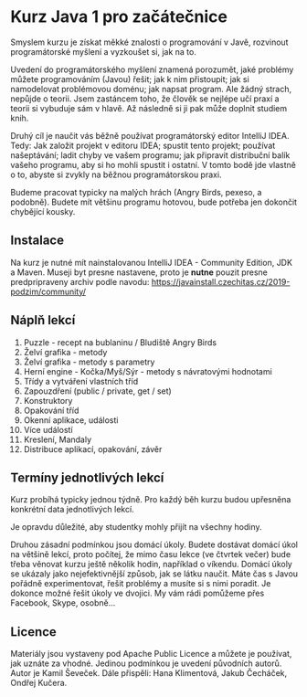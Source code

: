 Kurz Java 1 pro začátečnice
===========================

Smyslem kurzu je získat měkké znalosti o programování v Javě, rozvinout programátorské myšlení a vyzkoušet si, jak na
to.

Uvedení do programátorského myšlení znamená porozumět, jaké problémy můžete programováním (Javou) řešit; jak k
nim přistoupit; jak si namodelovat problémovou doménu; jak napsat program.  Ale žádný strach, nepůjde o teorii. Jsem
zastáncem toho, že člověk se nejlépe učí praxí a teorii si vybuduje sám v hlavě. Až následně si ji pak může doplnit
studiem knih.

Druhý cíl je naučit vás běžně používat programátorský editor IntelliJ IDEA. Tedy: Jak založit projekt v editoru IDEA;
spustit tento projekt; používat našeptávání; ladit chyby ve vašem programu; jak připravit distribuční balík vašeho
programu, aby si ho mohli spustit i ostatní. V tomto bodě jde vlastně o to, abyste si zvykly na běžnou programátorskou
praxi.

Budeme pracovat typicky na malých hrách (Angry Birds, pexeso, a podobně). Budete mít většinu programu hotovou, bude
potřeba jen dokončit chybějící kousky.



Instalace
---------

Na kurz je nutné mít nainstalovanou IntelliJ IDEA - Community Edition, JDK a Maven.
Museji byt presne nastavene, proto je **nutne** pouzit presne predpripraveny archiv
podle navodu: https://javainstall.czechitas.cz/2019-podzim/community/



Náplň lekcí
-----------

1. Puzzle - recept na bublaninu / Bludiště Angry Birds
2. Želví grafika - metody
3. Želví grafika - metody s parametry
4. Herní engine - Kočka/Myš/Sýr - metody s návratovými hodnotami
5. Třídy a vytváření vlastních tříd
6. Zapouzdření (public / private, get / set)
7. Konstruktory
8. Opakování tříd
9. Okenní aplikace, události
10. Více událostí
11. Kreslení, Mandaly
12. Distribuce aplikací, opakování, závěr


Termíny jednotlivých lekcí
--------------------------

Kurz probíhá typicky jednou týdně. Pro každý běh kurzu budou upřesněna konkrétní data jednotlivých lekcí.

Je opravdu důležité, aby studentky mohly přijít na všechny hodiny.

Druhou zásadní podmínkou jsou domácí úkoly. Budete dostávat domácí úkol na většině lekcí, proto počítej, že mimo času
lekce (ve čtvrtek večer) bude třeba věnovat kurzu ještě několik hodin, například o víkendu. Domácí úkoly se ukázaly jako
nejefektivnější způsob, jak se látku naučit. Máte čas s Javou pořádně experimentovat, řešit problémy a musíte si s nimi
poradit. Je dokonce možné řešit úkoly ve dvojici. My vám rádi pomůžeme přes Facebook, Skype, osobně...


Licence
-------

Materiály jsou vystaveny pod Apache Public Licence a můžete je používat, jak uznáte za vhodné.
Jedinou podmínkou je uvedení původních autorů.
Autor je Kamil Ševeček.
Dále přispěli: Hana Klimentová, Jakub Čecháček, Ondřej Kučera.
